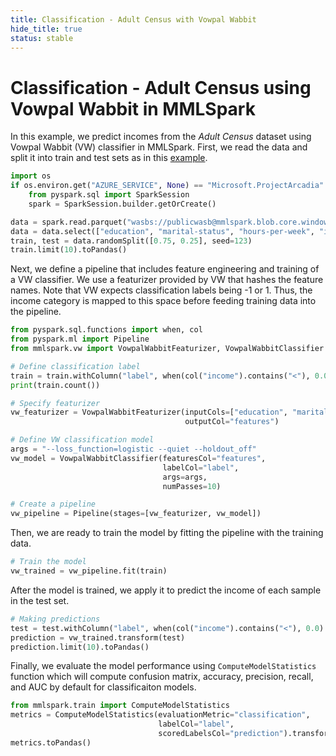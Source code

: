 ```yaml
---
title: Classification - Adult Census with Vowpal Wabbit
hide_title: true
status: stable
---
```

# Classification - Adult Census using Vowpal Wabbit in MMLSpark

In this example, we predict incomes from the *Adult Census* dataset using Vowpal Wabbit (VW) classifier in MMLSpark.
First, we read the data and split it into train and test sets as in this [example](https://github.com/Azure/mmlspark/blob/master/notebooks/Classification%20-%20Adult%20Census.ipynb
).


```python
import os
if os.environ.get("AZURE_SERVICE", None) == "Microsoft.ProjectArcadia":
    from pyspark.sql import SparkSession
    spark = SparkSession.builder.getOrCreate()
```


```python
data = spark.read.parquet("wasbs://publicwasb@mmlspark.blob.core.windows.net/AdultCensusIncome.parquet")
data = data.select(["education", "marital-status", "hours-per-week", "income"])
train, test = data.randomSplit([0.75, 0.25], seed=123)
train.limit(10).toPandas()
```

Next, we define a pipeline that includes feature engineering and training of a VW classifier. We use a featurizer provided by VW that hashes the feature names. 
Note that VW expects classification labels being -1 or 1. Thus, the income category is mapped to this space before feeding training data into the pipeline.


```python
from pyspark.sql.functions import when, col
from pyspark.ml import Pipeline
from mmlspark.vw import VowpalWabbitFeaturizer, VowpalWabbitClassifier

# Define classification label
train = train.withColumn("label", when(col("income").contains("<"), 0.0).otherwise(1.0)).repartition(1).cache()
print(train.count())

# Specify featurizer
vw_featurizer = VowpalWabbitFeaturizer(inputCols=["education", "marital-status", "hours-per-week"],
                                       outputCol="features")

# Define VW classification model
args = "--loss_function=logistic --quiet --holdout_off"
vw_model = VowpalWabbitClassifier(featuresCol="features",
                                  labelCol="label",
                                  args=args,
                                  numPasses=10)

# Create a pipeline
vw_pipeline = Pipeline(stages=[vw_featurizer, vw_model])
```

Then, we are ready to train the model by fitting the pipeline with the training data.


```python
# Train the model
vw_trained = vw_pipeline.fit(train)
```

After the model is trained, we apply it to predict the income of each sample in the test set.


```python
# Making predictions
test = test.withColumn("label", when(col("income").contains("<"), 0.0).otherwise(1.0))
prediction = vw_trained.transform(test)
prediction.limit(10).toPandas()
```

Finally, we evaluate the model performance using `ComputeModelStatistics` function which will compute confusion matrix, accuracy, precision, recall, and AUC by default for classificaiton models.


```python
from mmlspark.train import ComputeModelStatistics
metrics = ComputeModelStatistics(evaluationMetric="classification", 
                                 labelCol="label", 
                                 scoredLabelsCol="prediction").transform(prediction)
metrics.toPandas()
```
